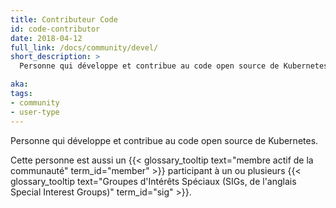 ```yaml
---
title: Contributeur Code
id: code-contributor
date: 2018-04-12
full_link: /docs/community/devel/
short_description: >
  Personne qui développe et contribue au code open source de Kubernetes.

aka:
tags:
- community
- user-type
---
```

 Personne qui développe et contribue au code open source de Kubernetes.

<!--more-->

Cette personne est aussi un {{< glossary_tooltip text="membre actif de la communauté" term_id="member" >}} participant à un ou plusieurs {{< glossary_tooltip text="Groupes d'Intérêts Spéciaux (SIGs, de l'anglais Special Interest Groups)" term_id="sig" >}}.
